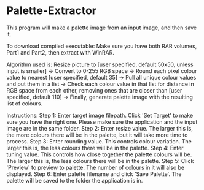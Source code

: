 # Palette-Extractor
This program will make a palette image from an input image, and then save it. 

To download compiled executable: Make sure you have both RAR volumes, Part1 and Part2, then extract with WinRAR.

Algorithm used is: Resize picture to [user specified, default 50x50, unless input is smaller] -> Convert to 0-255 RGB space -> 
Round each pixel colour value to nearest [user specified, default 35] -> Pull all unique colour values and put them in a list -> 
Check each colour value in that list for distance in RGB space from each other, removing ones that are closer than [user specified, default 110] -> 
Finally, generate palette image with the resulting list of colours.

Instructions: 
Step 1: Enter target image filepath. Click 'Set Target' to make sure you have the right one. Please make sure the application and the input image are in the same folder.
Step 2: Enter resize value. The larger this is, the more colours there will be in the palette, but it will take more time to process.
Step 3: Enter rounding value. This controls colour variation. The larger this is, the less colours there will be in the palette.
Step 4: Enter tuning value. This controls how close together the palette colours will be. The larger this is, the less colours there will be in the palette.
Step 5: Click 'Preview' to preview to palette. The number of colours in it will also be displayed.
Step 6: Enter palette filename and click 'Save Palette'. The palette will be saved to the folder the application is in.
